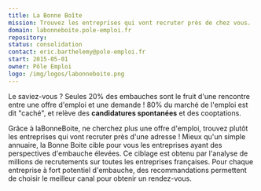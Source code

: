 ```yaml
---
title: La Bonne Boîte
mission: Trouvez les entreprises qui vont recruter près de chez vous.
domain: labonneboite.pole-emploi.fr
repository:
status: consolidation
contact: eric.barthelemy@pole-emploi.fr
start: 2015-05-01
owner: Pôle Emploi
logo: /img/logos/labonneboite.png
---
```


Le saviez-vous ? Seules 20% des embauches sont le fruit d'une rencontre entre une offre d'emploi et une demande ! 80% du marché de l'emploi est dit "caché", et relève des **candidatures spontanées** et des cooptations.

Grâce à laBonneBoite, ne cherchez plus une offre d'emploi, trouvez plutôt les entreprises qui vont recruter près d'une adresse ! Mieux qu'un simple annuaire, la Bonne Boite cible pour vous les entreprises ayant des perspectives d'embauche élevées. Ce ciblage est obtenu par l'analyse de millions de recrutements sur toutes les entreprises françaises. Pour chaque entreprise à fort potentiel d'embauche, des recommandations permettent de choisir le meilleur canal pour obtenir un rendez-vous.


